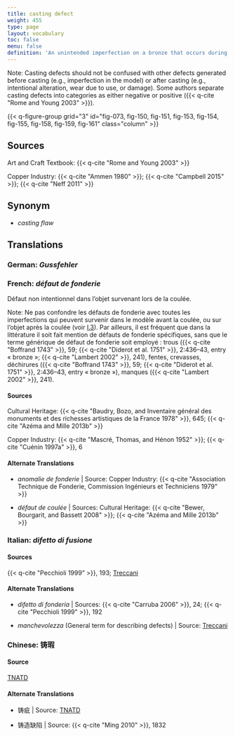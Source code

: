 ```yaml
---
title: casting defect
weight: 455
type: page
layout: vocabulary
toc: false
menu: false
definition: 'An unintended imperfection on a bronze that occurs during casting and appears as a more or less subtle discontinuity in the desired form and is associated with either a lack or an excess of metal. See [I.3](#I.3).'
---
```


<div class="backmatter">

Note: Casting defects should not be confused with other defects generated before casting (e.g., imperfection in the model) or after casting (e.g., intentional alteration, wear due to use, or damage). Some authors separate casting defects into categories as either negative or positive ({{< q-cite "Rome and Young 2003" >}}).

</div>

{{< q-figure-group grid="3" id="fig-073, fig-150, fig-151, fig-153, fig-154, fig-155, fig-158, fig-159, fig-161" class="column" >}}

## Sources

Art and Craft Textbook: {{< q-cite "Rome and Young 2003" >}}

Copper Industry: {{< q-cite "Ammen 1980" >}}; {{< q-cite "Campbell 2015" >}}; {{< q-cite "Neff 2011" >}}

## Synonym

- *casting flaw*

## Translations

<div class="accordion">

### **German**: *Gussfehler*

### **French**: *défaut de fonderie*

Défaut non intentionnel dans l’objet survenant lors de la coulée.

<div class="backmatter">

Note: Ne pas confondre les défauts de fonderie avec toutes les imperfections qui peuvent survenir dans le modèle avant la coulée, ou sur l’objet après la coulée (voir [I.3](#I.3)). Par ailleurs, il est fréquent que dans la littérature il soit fait mention de défauts de fonderie spécifiques, sans que le terme générique de défaut de fonderie soit employé : trous ({{< q-cite "Boffrand 1743" >}}, 59; {{< q-cite "Diderot et al. 1751" >}}, 2:436–43, entry « bronze »; {{< q-cite "Lambert 2002" >}}, 241), fentes, crevasses, déchirures ({{< q-cite "Boffrand 1743" >}}, 59; {{< q-cite "Diderot et al. 1751" >}}, 2:436–43, entry « bronze »), manques ({{< q-cite "Lambert 2002" >}}, 241).

</div>

#### Sources

Cultural Heritage: {{< q-cite "Baudry, Bozo, and Inventaire général des monuments et des richesses artistiques de la France 1978" >}}, 645; {{< q-cite "Azéma and Mille 2013b" >}}

Copper Industry: {{< q-cite "Mascré, Thomas, and Hénon 1952" >}}; {{< q-cite "Cuénin 1997a" >}}, 6

#### Alternate Translations

- *anomalie de fonderie* | Source: Copper Industry: {{< q-cite "Association Technique de Fonderie, Commission Ingénieurs et Techniciens 1979" >}}

- *défaut de coulée* | Sources: Cultural Heritage: {{< q-cite "Bewer, Bourgarit, and Bassett 2008" >}}; {{< q-cite "Azéma and Mille 2013b" >}}

### **Italian**: *difetto di fusione*

#### Sources

{{< q-cite "Pecchioli 1999" >}}, 193; [Treccani](http://www.treccani.it/vocabolario/sbollitura/)

#### Alternate Translations

- *difetto di fonderia* | Sources: {{< q-cite "Carruba 2006" >}}, 24; {{< q-cite "Pecchioli 1999" >}}, 192

- *manchevolezza* (General term for describing defects) | Source: [Treccani](https://www.treccani.it/enciclopedia/fusione_%28Enciclopedia-Italiana%29/)

### **Chinese**: 铸瑕

#### Source

[TNATD](https://terms.naer.edu.tw/detail/1009176/?index=1)

#### Alternate Translations

- 铸疵 | Source: [TNATD](https://terms.naer.edu.tw/detail/628170/?index=2)

- 铸造缺陷 | Source: {{< q-cite "Ming 2010" >}}, 1832

</div>
